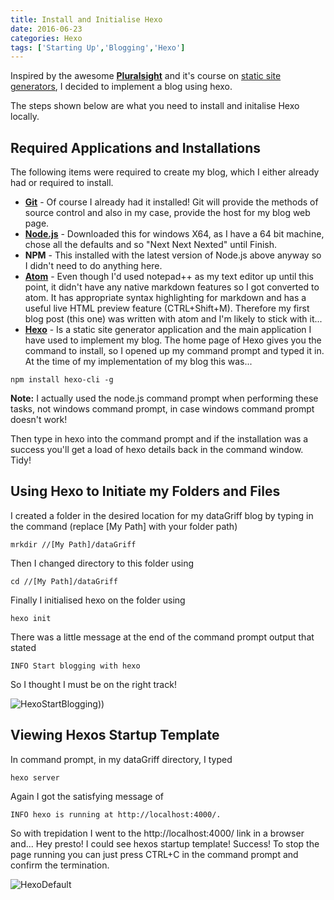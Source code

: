 ```yaml
---
title: Install and Initialise Hexo
date: 2016-06-23
categories: Hexo
tags: ['Starting Up','Blogging','Hexo']
---
```


Inspired by the awesome **[Pluralsight](https://www.pluralsight.com/ "Pluralsight")** and it's course on [static site generators](http://www.staticgen.com/ "Title"), I decided to implement a blog using hexo.

The steps shown below are what you need to install and initalise Hexo locally.

## Required Applications and Installations

The following items were required to create my blog, which I either already had or required to install.

* **[Git](https://git-scm.com/downloads "Git")**  - Of course I already had it installed! Git will provide the methods of source control and also in my case, provide the host for my blog web page.
* **[Node.js](https://nodejs.org/en/ "Node.js")** - Downloaded this for windows X64, as I have a 64 bit machine, chose all the defaults and so "Next Next Nexted" until Finish.
* **NPM** - This installed with the latest version of Node.js above anyway so I didn't need to do anything here.
* **[Atom](https://atom.io/ "Atom")**  - Even though I'd used notepad++ as my text editor up until this point, it didn't have any native markdown features so I got converted to atom. It has appropriate syntax highlighting for markdown and has a useful live HTML preview feature (CTRL+Shift+M). Therefore my first blog post (this one) was written with atom and I'm likely to stick with it...
* **[Hexo](https://hexo.io/ "Hexo")** - Is a static site generator application and the main application I have used to implement my blog. The home page of Hexo gives you the command to install, so I opened up my command prompt and typed it in. At the time of my implementation of my blog this was...
```
npm install hexo-cli -g
```
**Note:** I actually used the node.js command prompt when performing these tasks, not windows command prompt, in case windows command prompt doesn't work!

Then type in hexo into the command prompt and if the installation was a success you'll get a load of hexo details back in the command window. Tidy!

## Using Hexo to Initiate my Folders and Files
I created a folder in the desired location for my dataGriff blog by typing in the command (replace [My Path] with your folder path)
```
mrkdir //[My Path]/dataGriff
```
Then I changed directory to this folder using
```
cd //[My Path]/dataGriff
```
Finally I initialised hexo on the folder using
```
hexo init
```
There was a little message at the end of the command prompt output that stated
```
INFO Start blogging with hexo
```
So I thought I must be on the right track!

![HexoStartBlogging](/images/HexoStartBlogging.png)))

## Viewing Hexos Startup Template
In command prompt, in my dataGriff directory, I typed
```
hexo server
```
Again I got the satisfying message of
```
INFO hexo is running at http://localhost:4000/.
```
So with trepidation I went to the http://localhost:4000/ link in a browser and...
Hey presto! I could see hexos startup template! Success!
To stop the page running you can just press CTRL+C in the command prompt and confirm the termination.

![HexoDefault](/images/HexoDefault.png)
